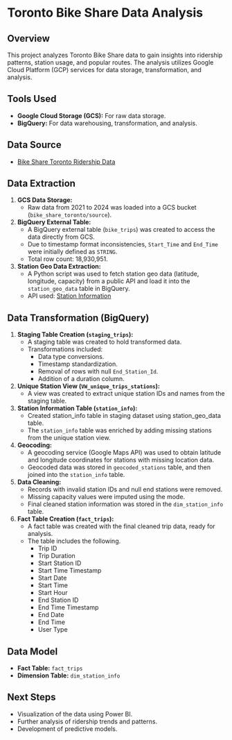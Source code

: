 # Toronto Bike Share Data Analysis

## Overview

This project analyzes Toronto Bike Share data to gain insights into ridership patterns, station usage, and popular routes. The analysis utilizes Google Cloud Platform (GCP) services for data storage, transformation, and analysis.

## Tools Used

* **Google Cloud Storage (GCS):** For raw data storage.
* **BigQuery:** For data warehousing, transformation, and analysis.

## Data Source

* [Bike Share Toronto Ridership Data](https://open.toronto.ca/dataset/bike-share-toronto-ridership-data/)

## Data Extraction

1.  **GCS Data Storage:**
    * Raw data from 2021 to 2024 was loaded into a GCS bucket (`bike_share_toronto/source`).
2.  **BigQuery External Table:**
    * A BigQuery external table (`bike_trips`) was created to access the data directly from GCS.
    * Due to timestamp format inconsistencies, `Start_Time` and `End_Time` were initially defined as `STRING`.
    * Total row count: 18,930,951.
3.  **Station Geo Data Extraction:**
    * A Python script was used to fetch station geo data (latitude, longitude, capacity) from a public API and load it into the `station_geo_data` table in BigQuery.
    * API used: [Station Information](https://tor.publicbikesystem.net/ube/gbfs/v1/en/station_information)

## Data Transformation (BigQuery)

1.  **Staging Table Creation (`staging_trips`):**
    * A staging table was created to hold transformed data.
    * Transformations included:
        * Data type conversions.
        * Timestamp standardization.
        * Removal of rows with null `End_Station_Id`.
        * Addition of a duration column.
2.  **Unique Station View (`VW_unique_trips_stations`):**
    * A view was created to extract unique station IDs and names from the staging table.
3.  **Station Information Table (`station_info`):**
    * Created station_info table in staging dataset using station_geo_data table.
    * The `station_info` table was enriched by adding missing stations from the unique station view.
4.  **Geocoding:**
    * A geocoding service (Google Maps API) was used to obtain latitude and longitude coordinates for stations with missing location data.
    * Geocoded data was stored in `geocoded_stations` table, and then joined into the `station_info` table.
5.  **Data Cleaning:**
    * Records with invalid station IDs and null end stations were removed.
    * Missing capacity values were imputed using the mode.
    * Final cleaned station information was stored in the `dim_station_info` table.
6.  **Fact Table Creation (`fact_trips`):**
    * A fact table was created with the final cleaned trip data, ready for analysis.
    * The table includes the following.
        * Trip ID
        * Trip Duration
        * Start Station ID
        * Start Time Timestamp
        * Start Date
        * Start Time
        * Start Hour
        * End Station ID
        * End Time Timestamp
        * End Date
        * End Time
        * User Type

## Data Model

* **Fact Table:** `fact_trips`
* **Dimension Table:** `dim_station_info`

## Next Steps

* Visualization of the data using Power BI.
* Further analysis of ridership trends and patterns.
* Development of predictive models.

